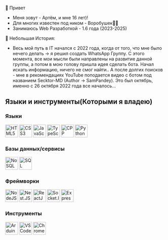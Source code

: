 👋 Привет

  - Меня зовут - Артём, и мне 16 лет)!
  - Для многих известен под ником - Воробушек🦆🦅
  - Занимаюсь Web Разработкой - 1.6 года (2023-2025)
    
  🧰 Небольшая История: 
  - Весь мой путь в IT начался с 2022 года, когда от того, что мне было нечего делать -> я решил создать WhatsApp Группу. 
  С этого момента, все мои мысли были направлены на развитие данной группы, а потом в мою голову пришла идея сделать бота. Начал искать информацию, ничего не смог найти.. А после долгих поисков - мне в рекомендациях YouTube поподается видео 
  с ботом под названием Secktor-MD (Author -> SamPandey). Это был октябрь, именно с 26 октября 2022 года все началось... 

<h2>Языки и инструменты(Которыми я владею)</h2>

<h3>Языки</h3>
<p>
<img src="https://cdn.jsdelivr.net/gh/devicons/devicon/icons/html5/html5-original.svg" title="HTML5" width="40" height="40"/>
<img src="https://cdn.jsdelivr.net/gh/devicons/devicon/icons/css3/css3-original.svg" title="CSS3" width="40" height="40"/>
<img src="https://cdn.jsdelivr.net/gh/devicons/devicon/icons/javascript/javascript-original.svg" title="JavaScript" width="40" height="40"/>
<img src="https://cdn.jsdelivr.net/gh/devicons/devicon/icons/typescript/typescript-original.svg" title="TypeScript" width="40" height="40"/>
<img src="https://img.icons8.com/?size=100&id=40669&format=png&color=000000" title="CPP" width="40" height="40"/>
<img src="https://cdn.jsdelivr.net/gh/devicons/devicon/icons/python/python-original.svg" title="Python" width="40" height="40"/>
</p>

<h3>Базы данных/сервисы</h3>
<p>
<img src="https://cdn.jsdelivr.net/gh/devicons/devicon/icons/mongodb/mongodb-original.svg" title="NoSQL" width="40" height="40" />
<img src="https://cdn.jsdelivr.net/gh/devicons/devicon/icons/mysql/mysql-original.svg" title="SQL" width="40" height="40" />
</p>

<h3>Фреймворки</h3>
<p>
<img src="https://cdn.jsdelivr.net/gh/devicons/devicon/icons/nodejs/nodejs-original.svg" title="NodeJS" width="40" height="40"/>
<img src="https://img.icons8.com/?size=100&id=9ESZMOeUioJS&format=png&color=000000" title="Nest.JS" width="40" height="40"/>
<img src="https://cdn.jsdelivr.net/gh/devicons/devicon/icons/react/react-original-wordmark.svg" title="ReactJS" width="40" height="40"/>
  <img src="https://cdn.jsdelivr.net/gh/devicons/devicon/icons/socketio/socketio-original.svg" title="Socket.IO" width="40" height="40"/>
<img src="https://cdn.jsdelivr.net/gh/devicons/devicon/icons/express/express-original.svg" title="Express.JS" width="40" height="40"/>
</p>

<h3>Инструменты</h3>
<p>
<img src="https://cdn.jsdelivr.net/gh/devicons/devicon/icons/arduino/arduino-original.svg" title="Arduino" width="40" height="40"/>
<img src="https://cdn.jsdelivr.net/gh/devicons/devicon/icons/vscode/vscode-original.svg" title="VS Code" width="40" height="40"/>
<img src="https://img.icons8.com/?size=100&id=ejub91zEY6Sl&format=png&color=000000" title="Chrome" width="40" height="40"/>
</p>
